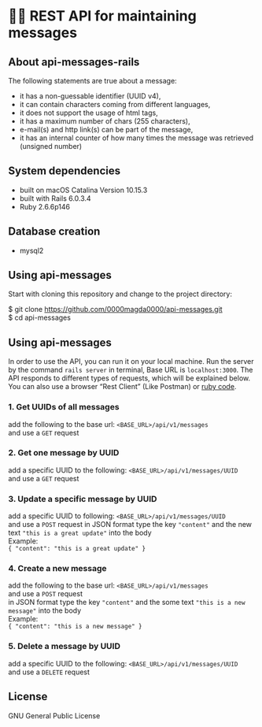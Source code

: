 # 👩‍💻 REST API for maintaining messages

## About api-messages-rails
The following statements are true about a message:
* it has a non-guessable identifier (UUID v4),
* it can contain characters coming from different languages,
* it does not support the usage of html tags,
* it has a maximum number of chars (255 characters),
* e-mail(s) and http link(s) can be part of the message,
* it has an internal counter of how many times the message was
retrieved (unsigned number)

## System dependencies
* built on macOS Catalina Version 10.15.3
* built with Rails 6.0.3.4
* Ruby 2.6.6p146

## Database creation
* mysql2

## Using api-messages
Start with cloning this repository and change to the project directory:

$ git clone https://github.com/0000magda0000/api-messages.git \
$ cd api-messages

## Using api-messages
In order to use the API, you can run it on your local machine. Run the server by the command `rails server` in terminal, Base URL is `localhost:3000`.
The API responds to different types of requests, which will be explained below.
You can also use a browser “Rest Client” (Like Postman) or [ruby code](https://stackoverflow.com/questions/12161640/setting-request-headers-in-ruby/12161762#12161762).

### 1. Get UUIDs of all messages
add the following to the base url: `<BASE_URL>/api/v1/messages`<br>
and use a `GET` request
### 2. Get one message by UUID
add a specific UUID to the following: `<BASE_URL>/api/v1/messages/UUID`<br>
and use a `GET` request
### 3. Update a specific message by UUID
add a specific UUID to following: `<BASE_URL>/api/v1/messages/UUID`<br>
and use a `POST` request
in JSON format type the key `"content"` and the new text `"this is a great update"` into the body<br>
Example:<br>
`{ "content": "this is a great update" }`
### 4. Create a new message
add the following to the base url: `<BASE_URL>/api/v1/messages`<br>
and use a `POST` request<br>
in JSON format type the key `"content"` and the some text `"this is a new message"` into the body<br>
Example:<br>
`{ "content": "this is a new message" }`
### 5. Delete a message by UUID
add a specific UUID to the following: `<BASE_URL>/api/v1/messages/UUID`<br>
and use a `DELETE` request

## License
GNU General Public License


